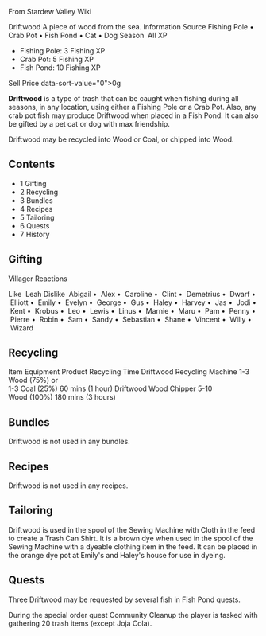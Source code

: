 From Stardew Valley Wiki

Driftwood A piece of wood from the sea. Information Source Fishing Pole • Crab Pot • Fish Pond • Cat • Dog Season  All XP

- Fishing Pole: 3 Fishing XP
- Crab Pot: 5 Fishing XP
- Fish Pond: 10 Fishing XP

Sell Price data-sort-value="0"&gt;0g

**Driftwood** is a type of trash that can be caught when fishing during all seasons, in any location, using either a Fishing Pole or a Crab Pot. Also, any crab pot fish may produce Driftwood when placed in a Fish Pond. It can also be gifted by a pet cat or dog with max friendship.

Driftwood may be recycled into Wood or Coal, or chipped into Wood.

## Contents

- 1 Gifting
- 2 Recycling
- 3 Bundles
- 4 Recipes
- 5 Tailoring
- 6 Quests
- 7 History

## Gifting

Villager Reactions

Like  Leah Dislike  Abigail •  Alex •  Caroline •  Clint •  Demetrius •  Dwarf •  Elliott •  Emily •  Evelyn •  George •  Gus •  Haley •  Harvey •  Jas •  Jodi •  Kent •  Krobus •  Leo •  Lewis •  Linus •  Marnie •  Maru •  Pam •  Penny •  Pierre •  Robin •  Sam •  Sandy •  Sebastian •  Shane •  Vincent •  Willy •  Wizard

## Recycling

Item Equipment Product Recycling Time Driftwood Recycling Machine 1-3 Wood (75%) or  
1-3 Coal (25%) 60 mins (1 hour) Driftwood Wood Chipper 5-10 Wood (100%) 180 mins (3 hours)

## Bundles

Driftwood is not used in any bundles.

## Recipes

Driftwood is not used in any recipes.

## Tailoring

Driftwood is used in the spool of the Sewing Machine with Cloth in the feed to create a Trash Can Shirt. It is a brown dye when used in the spool of the Sewing Machine with a dyeable clothing item in the feed. It can be placed in the orange dye pot at Emily's and Haley's house for use in dyeing.

## Quests

Three Driftwood may be requested by several fish in Fish Pond quests.

During the special order quest Community Cleanup the player is tasked with gathering 20 trash items (except Joja Cola).